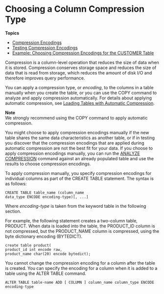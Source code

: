 # Choosing a Column Compression Type<a name="t_Compressing_data_on_disk"></a>

**Topics**
+ [Compression Encodings](c_Compression_encodings.md)
+ [Testing Compression Encodings](t_Verifying_data_compression.md)
+ [Example: Choosing Compression Encodings for the CUSTOMER Table](Examples__compression_encodings_in_CREATE_TABLE_statements.md)

Compression is a column\-level operation that reduces the size of data when it is stored\. Compression conserves storage space and reduces the size of data that is read from storage, which reduces the amount of disk I/O and therefore improves query performance\.

You can apply a compression type, or *encoding*, to the columns in a table manually when you create the table, or you can use the COPY command to analyze and apply compression automatically\. For details about applying automatic compression, see [Loading Tables with Automatic Compression](c_Loading_tables_auto_compress.md)\.

**Note**  
We strongly recommend using the COPY command to apply automatic compression\.

You might choose to apply compression encodings manually if the new table shares the same data characteristics as another table, or if in testing you discover that the compression encodings that are applied during automatic compression are not the best fit for your data\. If you choose to apply compression encodings manually, you can run the [ANALYZE COMPRESSION](r_ANALYZE_COMPRESSION.md) command against an already populated table and use the results to choose compression encodings\.

To apply compression manually, you specify compression encodings for individual columns as part of the CREATE TABLE statement\. The syntax is as follows:

```
CREATE TABLE table_name (column_name 
data_type ENCODE encoding-type)[, ...]
```

Where *encoding\-type* is taken from the keyword table in the following section\.

For example, the following statement creates a two\-column table, PRODUCT\. When data is loaded into the table, the PRODUCT\_ID column is not compressed, but the PRODUCT\_NAME column is compressed, using the byte dictionary encoding \(BYTEDICT\)\.

```
create table product(
product_id int encode raw,
product_name char(20) encode bytedict);
```

You cannot change the compression encoding for a column after the table is created\. You can specify the encoding for a column when it is added to a table using the ALTER TABLE command\.

```
ALTER TABLE table-name ADD [ COLUMN ] column_name column_type ENCODE encoding-type
```